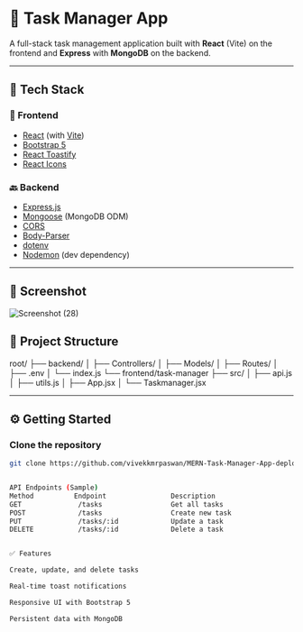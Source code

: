 # 📝 Task Manager App

A full-stack task management application built with **React** (Vite) on the frontend and **Express** with **MongoDB** on the backend.

---

## 🔧 Tech Stack

### 🚀 Frontend
- [React](https://reactjs.org/) (with [Vite](https://vitejs.dev/))
- [Bootstrap 5](https://getbootstrap.com/)
- [React Toastify](https://fkhadra.github.io/react-toastify/)
- [React Icons](https://react-icons.github.io/react-icons/)

### 🔙 Backend
- [Express.js](https://expressjs.com/)
- [Mongoose](https://mongoosejs.com/) (MongoDB ODM)
- [CORS](https://www.npmjs.com/package/cors)
- [Body-Parser](https://www.npmjs.com/package/body-parser)
- [dotenv](https://www.npmjs.com/package/dotenv)
- [Nodemon](https://www.npmjs.com/package/nodemon) (dev dependency)

---

## 📸 Screenshot

![Screenshot (28)](https://github.com/user-attachments/assets/a0a78495-fbb7-4d61-8eb8-5f99a14b516c)



## 📁 Project Structure

root/
├── backend/
│ ├── Controllers/
│ ├── Models/
│ ├── Routes/
│ ├── .env
│ └── index.js
└── frontend/task-manager
├── src/
│ ├── api.js
│ ├── utils.js
│ ├── App.jsx
│ └── Taskmanager.jsx


---

## ⚙️ Getting Started

### Clone the repository
```bash
git clone https://github.com/vivekkmrpaswan/MERN-Task-Manager-App-deploy.git


API Endpoints (Sample)
Method	        Endpoint	            Description
GET	             /tasks	                Get all tasks
POST	         /tasks	                Create new task
PUT	             /tasks/:id	            Update a task
DELETE	         /tasks/:id	            Delete a task


✅ Features

Create, update, and delete tasks

Real-time toast notifications

Responsive UI with Bootstrap 5

Persistent data with MongoDB
